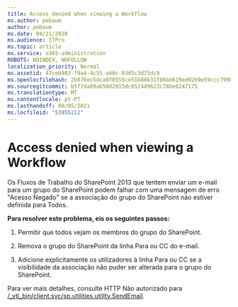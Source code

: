 ```yaml
---
title: Access denied when viewing a Workflow
ms.author: pebaum
author: pebaum
ms.date: 04/21/2020
ms.audience: ITPro
ms.topic: article
ms.service: o365-administration
ROBOTS: NOINDEX, NOFOLLOW
localization_priority: Normal
ms.assetid: 47ceb983-f9a4-4c55-a40c-03d5c3d75dc9
ms.openlocfilehash: 2b076ec5dca070555ce51b88631fb6bd619ed9269e59ccc799b23b8b95547c16
ms.sourcegitcommit: b5f7da89a650d2915dc652449623c78be6247175
ms.translationtype: MT
ms.contentlocale: pt-PT
ms.lasthandoff: 08/05/2021
ms.locfileid: "53955212"
---
```

# <a name="access-denied-when-viewing-a-workflow"></a>Access denied when viewing a Workflow

Os Fluxos de Trabalho do SharePoint 2013 que tentem enviar um e-mail para um grupo do SharePoint podem falhar com uma mensagem de erro "Acesso Negado" se a associação do grupo do SharePoint não estiver definida para Todos.
  
 **Para resolver este problema, eis os seguintes passos:**
  
 1. Permitir que todos vejam os membros do grupo do SharePoint.
  
 2. Remova o grupo do SharePoint da linha Para ou CC do e-mail.
  
 3. Adicione explicitamente os utilizadores à linha Para ou CC se a visibilidade da associação não puder ser alterada para o grupo do SharePoint.
  
Para ver mais detalhes, consulte HTTP Não autorizado para [/_vti_bin/client.svc/sp.utilities.utility.SendEmail](https://go.microsoft.com/fwlink/?linkid=2044694&amp;clcid=0x409).
  